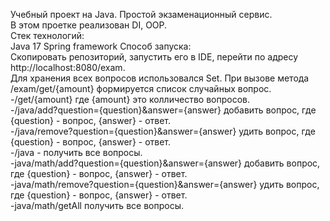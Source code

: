 Учебный проект на Java. Простой экзаменационный сервис.</br>
В этом проетке реализован DI, OOP. </br>
Стек технологий: </br>
Java 17
Spring framework
Способ запуска:</br>
Скопировать репозиторий, запустить его в IDE, перейти по адресу http://localhost:8080/exam.</br>
Для хранения всех вопросов использовался Set. При вызове метода /exam/get/{amount} формируется список случайных вопрос.</br>
-/get/{amount} где {amount} это колличество вопросов.</br>
-/java/add?question={question}&answer={answer} добавить вопрос, где {question} - вопрос, {answer} - ответ.</br>
-/java/remove?question={question}&answer={answer} удить вопрос, где {question} - вопрос, {answer} - ответ.</br>
-/java - получить все вопросы.</br>
-java/math/add?question={question}&answer={answer} добавить вопрос, где {question} - вопрос, {answer} - ответ.</br>
-java/math/remove?question={question}&answer={answer} удить вопрос, где {question} - вопрос, {answer} - ответ.</br>
-java/math/getAll получить все вопросы.</br>
